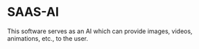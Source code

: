 # SAAS-AI
This software serves as an AI which can provide images, videos, animations, etc., to the user.
